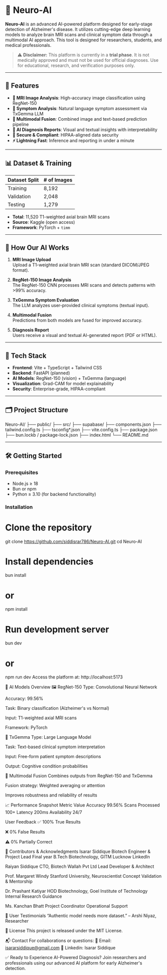 # 🧠 Neuro-AI

**Neuro-AI** is an advanced AI-powered platform designed for early-stage detection of Alzheimer's disease. It utilizes cutting-edge deep learning models to analyze brain MRI scans and clinical symptom data through a multimodal AI approach. This tool is designed for researchers, students, and medical professionals.

> ⚠️ **Disclaimer:** This platform is currently in a **trial phase**. It is not medically approved and must not be used for official diagnoses. Use for educational, research, and verification purposes only.

---

## 🚀 Features

- **🧠 MRI Image Analysis**: High-accuracy image classification using RegNet-150
- **💬 Symptom Analysis**: Natural language symptom assessment via TxGemma LLM
- **🔀 Multimodal Fusion**: Combined image and text-based prediction pipeline
- **📄 AI Diagnosis Reports**: Visual and textual insights with interpretability
- **🔐 Secure & Compliant**: HIPAA-aligned data security
- **⚡ Lightning Fast**: Inference and reporting in under a minute

---

## 📊 Dataset & Training

| Dataset Split | # of Images |
|---------------|-------------|
| Training      | 8,192       |
| Validation    | 2,048       |
| Testing       | 1,279       |

- **Total**: 11,520 T1-weighted axial brain MRI scans
- **Source**: Kaggle (open access)
- **Framework**: PyTorch + `timm`

---

## 🧬 How Our AI Works

1. **MRI Image Upload**  
   Upload a T1-weighted axial brain MRI scan (standard DICOM/JPEG format).

2. **RegNet-150 Image Analysis**  
   The RegNet-150 CNN processes MRI scans and detects patterns with >99% accuracy.

3. **TxGemma Symptom Evaluation**  
   The LLM analyzes user-provided clinical symptoms (textual input).

4. **Multimodal Fusion**  
   Predictions from both models are fused for improved accuracy.

5. **Diagnosis Report**  
   Users receive a visual and textual AI-generated report (PDF or HTML).

---

## 🧰 Tech Stack

- **Frontend**: Vite + TypeScript + Tailwind CSS
- **Backend**: FastAPI (planned)
- **AI Models**: RegNet-150 (vision) + TxGemma (language)
- **Visualization**: Grad-CAM for model explainability
- **Security**: Enterprise-grade, HIPAA-compliant

---

## 🗂️ Project Structure

Neuro-AI/
├── public/
├── src/
├── supabase/
├── components.json
├── tailwind.config.ts
├── tsconfig*.json
├── vite.config.ts
├── package.json
├── bun.lockb / package-lock.json
├── index.html
└── README.md



---

## 🛠️ Getting Started

### Prerequisites

- Node.js ≥ 18
- Bun or npm
- Python ≥ 3.10 (for backend functionality)

### Installation


# Clone the repository
git clone https://github.com/siddisrar786/Neuro-AI.git
cd Neuro-AI

# Install dependencies
bun install
# or
npm install

# Run development server
bun dev
# or
npm run dev
Access the platform at: http://localhost:5173

🧠 AI Models Overview
🖼️ RegNet-150
Type: Convolutional Neural Network

Accuracy: 99.56%

Task: Binary classification (Alzheimer's vs Normal)

Input: T1-weighted axial MRI scans

Framework: PyTorch

📝 TxGemma
Type: Large Language Model

Task: Text-based clinical symptom interpretation

Input: Free-form patient symptom descriptions

Output: Cognitive condition probabilities

🔗 Multimodal Fusion
Combines outputs from RegNet-150 and TxGemma

Fusion strategy: Weighted averaging or attention

Improves robustness and reliability of results

📈 Performance Snapshot
Metric	Value
Accuracy	99.56%
Scans Processed	100+
Latency	200ms
Availability	24/7

User Feedback
✅ 100% True Results

❌ 0% False Results

⚠️ 0% Partially Correct

👥 Contributors & Acknowledgments
Isarar Siddique
Biotech Engineer & Project Lead
Final year B.Tech Biotechnology, GITM Lucknow
LinkedIn

Raiyan Siddique
CTO, Biotech Wallah Pvt Ltd
Lead Developer & Architect

Prof. Margaret Windy
Stanford University, Neuroscientist
Concept Validation & Mentorship

Dr. Prashant Katiyar
HOD Biotechnology, Goel Institute of Technology
Internal Research Guidance

Ms. Kanchan Bhatt
Project Coordinator
Operational Support

💬 User Testimonials
“Authentic model needs more dataset.”
– Arshi Niyaz, Researcher

📜 License
This project is released under the MIT License.

📬 Contact
For collaborations or questions:
📧 Email: isararsiddique@gmail.com
🔗 Linkedin: Isarar Siddique

✅ Ready to Experience AI-Powered Diagnosis?
Join researchers and professionals using our advanced AI platform for early Alzheimer's detection.












